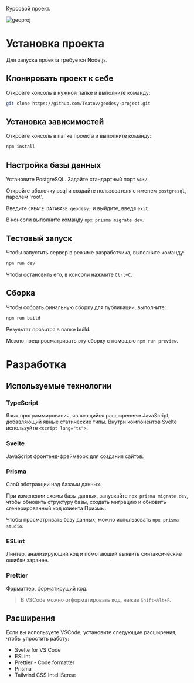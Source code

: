 Курсовой проект.

![geoproj](https://github.com/teatov/geodesy-project/assets/79892286/eb760f9b-9fe6-49a1-81dc-f52f2f714e24)

# Установка проекта

Для запуска проекта требуется Node.js.

## Клонировать проект к себе

Откройте консоль в нужной папке и выполните команду:

```bash
git clone https://github.com/Teatov/geodesy-project.git
```

## Установка зависимостей

Откройте консоль в папке проекта и выполните команду:

```bash
npm install
```

## Настройка базы данных

Установите PostgreSQL. Задайте стандартный порт `5432`.

Откройте оболочку psql и создайте пользователя с именем `postgresql`, паролем 'root'.

Введите `CREATE DATABASE geodesy;` и выйдите, введя `exit`.

В консоли выполните команду `npx prisma migrate dev`.

## Тестовый запуск

Чтобы запустить сервер в режиме разработчика, выполните команду:

```bash
npm run dev
```

Чтобы остановить его, в консоли нажмите `Ctrl+C`.

## Сборка

Чтобы собрать финальную сборку для публикации, выполните:

```bash
npm run build
```

Результат появится в папке build.

Можно предпросматривать эту сборку с помощью `npm run preview`.

# Разработка

## Используемые технологии

### TypeScript

Язык программирования, являющийся расширением JavaScript, добавляющий явные статические типы.
Внутри компонентов Svelte используйте `<script lang="ts">`.

### Svelte

JavaScript фронтенд-фреймворк для создания сайтов.

### Prisma

Слой абстракции над базами данных.

При изменении схемы базы данных, запускайте `npx prisma migrate dev`, чтобы обновить структуру базы, создать миграцию и обновить сгенерированный код клиента Призмы.

Чтобы просматривать базу данных, можно использовать `npx prisma studio`.

### ESLint

Линтер, анализирующий код и помогающий выявить синтаксические ошибки заранее.

### Prettier

Форматтер, форматирущий код.

> В VSCode можно отформатировать код, нажав `Shift+Alt+F`.

## Расширения

Если вы используете VSCode, установите следующие расширения, чтобы упростить работу:

- Svelte for VS Code
- ESLint
- Prettier - Code formatter
- Prisma
- Tailwind CSS IntelliSense
